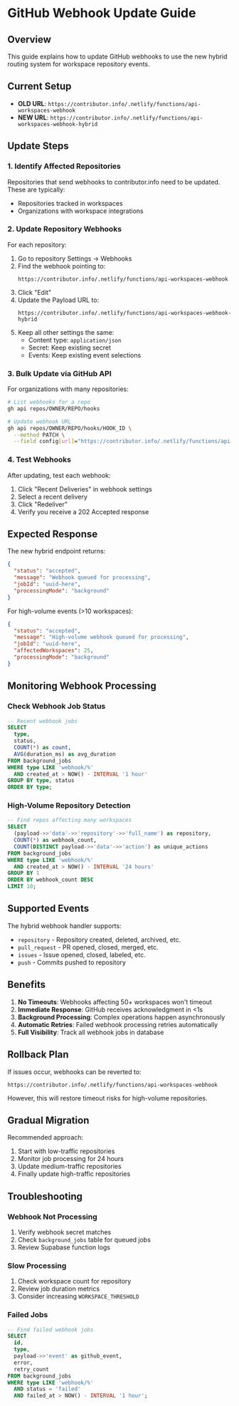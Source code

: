 # GitHub Webhook Update Guide

## Overview

This guide explains how to update GitHub webhooks to use the new hybrid routing system for workspace repository events.

## Current Setup

- **OLD URL**: `https://contributor.info/.netlify/functions/api-workspaces-webhook`
- **NEW URL**: `https://contributor.info/.netlify/functions/api-workspaces-webhook-hybrid`

## Update Steps

### 1. Identify Affected Repositories

Repositories that send webhooks to contributor.info need to be updated. These are typically:
- Repositories tracked in workspaces
- Organizations with workspace integrations

### 2. Update Repository Webhooks

For each repository:

1. Go to repository Settings → Webhooks
2. Find the webhook pointing to:
   ```
   https://contributor.info/.netlify/functions/api-workspaces-webhook
   ```
3. Click "Edit"
4. Update the Payload URL to:
   ```
   https://contributor.info/.netlify/functions/api-workspaces-webhook-hybrid
   ```
5. Keep all other settings the same:
   - Content type: `application/json`
   - Secret: Keep existing secret
   - Events: Keep existing event selections

### 3. Bulk Update via GitHub API

For organizations with many repositories:

```bash
# List webhooks for a repo
gh api repos/OWNER/REPO/hooks

# Update webhook URL
gh api repos/OWNER/REPO/hooks/HOOK_ID \
  --method PATCH \
  --field config[url]="https://contributor.info/.netlify/functions/api-workspaces-webhook-hybrid"
```

### 4. Test Webhooks

After updating, test each webhook:

1. Click "Recent Deliveries" in webhook settings
2. Select a recent delivery
3. Click "Redeliver"
4. Verify you receive a 202 Accepted response

## Expected Response

The new hybrid endpoint returns:
```json
{
  "status": "accepted",
  "message": "Webhook queued for processing",
  "jobId": "uuid-here",
  "processingMode": "background"
}
```

For high-volume events (>10 workspaces):
```json
{
  "status": "accepted",
  "message": "High-volume webhook queued for processing",
  "jobId": "uuid-here",
  "affectedWorkspaces": 25,
  "processingMode": "background"
}
```

## Monitoring Webhook Processing

### Check Webhook Job Status
```sql
-- Recent webhook jobs
SELECT
  type,
  status,
  COUNT(*) as count,
  AVG(duration_ms) as avg_duration
FROM background_jobs
WHERE type LIKE 'webhook/%'
  AND created_at > NOW() - INTERVAL '1 hour'
GROUP BY type, status
ORDER BY type;
```

### High-Volume Repository Detection
```sql
-- Find repos affecting many workspaces
SELECT
  (payload->>'data'->>'repository'->>'full_name') as repository,
  COUNT(*) as webhook_count,
  COUNT(DISTINCT payload->>'data'->>'action') as unique_actions
FROM background_jobs
WHERE type LIKE 'webhook/%'
  AND created_at > NOW() - INTERVAL '24 hours'
GROUP BY 1
ORDER BY webhook_count DESC
LIMIT 10;
```

## Supported Events

The hybrid webhook handler supports:
- `repository` - Repository created, deleted, archived, etc.
- `pull_request` - PR opened, closed, merged, etc.
- `issues` - Issue opened, closed, labeled, etc.
- `push` - Commits pushed to repository

## Benefits

1. **No Timeouts**: Webhooks affecting 50+ workspaces won't timeout
2. **Immediate Response**: GitHub receives acknowledgment in <1s
3. **Background Processing**: Complex operations happen asynchronously
4. **Automatic Retries**: Failed webhook processing retries automatically
5. **Full Visibility**: Track all webhook jobs in database

## Rollback Plan

If issues occur, webhooks can be reverted to:
```
https://contributor.info/.netlify/functions/api-workspaces-webhook
```

However, this will restore timeout risks for high-volume repositories.

## Gradual Migration

Recommended approach:
1. Start with low-traffic repositories
2. Monitor job processing for 24 hours
3. Update medium-traffic repositories
4. Finally update high-traffic repositories

## Troubleshooting

### Webhook Not Processing
1. Verify webhook secret matches
2. Check `background_jobs` table for queued jobs
3. Review Supabase function logs

### Slow Processing
1. Check workspace count for repository
2. Review job duration metrics
3. Consider increasing `WORKSPACE_THRESHOLD`

### Failed Jobs
```sql
-- Find failed webhook jobs
SELECT
  id,
  type,
  payload->>'event' as github_event,
  error,
  retry_count
FROM background_jobs
WHERE type LIKE 'webhook/%'
  AND status = 'failed'
  AND failed_at > NOW() - INTERVAL '1 hour';
```